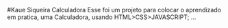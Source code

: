#Kaue Siqueira Calculadora
Esse foi um projeto para colocar o aprendizado em pratica, uma Calculadora, usando HTML>CSS>JAVASCRIPT; ...
